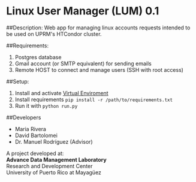# Linux User Manager (LUM) 0.1


##Description: 
Web app for managing linux accounts requests intended to be used on UPRM's HTCondor cluster. 


##Requirements: 

1. Postgres database 
2. Gmail account (or SMTP equivalent) for sending emails
3. Remote HOST to connect and manage users (SSH with root access)

##Setup: 

1. Install and activate [Virtual Enviroment  ](http://docs.python-guide.org/en/latest/dev/virtualenvs/)
2. Install requirements `pip install -r /path/to/requirements.txt`
3. Run it with `python run.py`

##Developers
* Maria Rivera
* David Bartolomei
* Dr. Manuel Rodríguez (Advisor) 

A project developed at: <br> **Advance Data Management Laboratory** <br> Research and Development Center <br> University of Puerto Rico at Mayagüez